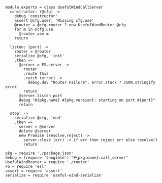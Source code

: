     module.exports = class UsefulWindCallServer
      constructor: (@cfg) ->
        debug 'constructor'
        assert @cfg.use?, 'Missing cfg.use'
        @router = @cfg.router ? new UsefulWindRouter @cfg
        for m in @cfg.use
          @router.use m
        return

      listen: (port) ->
        router = @router
        serialize @cfg, 'init'
        .then =>
          @server = FS.server ->
            router
            .route this
            .catch (error) ->
              debug.dev "Router Failure", error.stack ? JSON.stringify error
            return
          @server.listen port
          debug "#{pkg.name} #{pkg.version}: starting on port #{port}"
          return

      stop: ->
        serialize @cfg, 'end'
        .then =>
          server = @server
          delete @server
          new Promise (resolve,reject) ->
            server.close (err) -> if err then reject err else resolve()
            return

    pkg = require './package.json'
    debug = (require 'tangible') "#{pkg.name}:call_server"
    UsefulWindRouter = require './router'
    FS = require 'esl'
    assert = require 'assert'
    serialize = require 'useful-wind-serialize'
